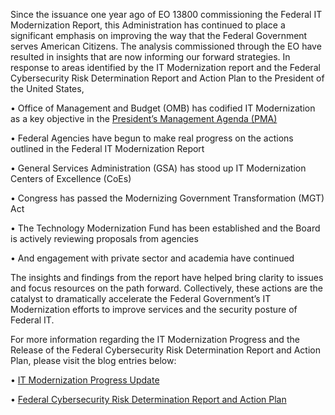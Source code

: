<p>Since the issuance one year ago of EO 13800 commissioning the Federal IT Modernization Report, this Administration has continued to place a significant emphasis on improving the way that the Federal Government serves American Citizens.  The analysis commissioned through the EO have resulted in insights that are now informing our forward strategies.   In response to areas identified by the IT Modernization report and the Federal Cybersecurity Risk Determination Report and Action Plan to the President of the United States,</p>  

<p>•	Office of Management and Budget (OMB) has codified IT Modernization as a key objective in the <a href="https://performance.gov/pma/">President’s Management Agenda (PMA)</a></p>
<p>•	Federal Agencies have begun to make real progress on the actions outlined in the Federal IT Modernization Report<p>
<p>•	General Services Administration (GSA) has stood up IT Modernization Centers of Excellence (CoEs)</p>
<p>•	Congress has passed the Modernizing Government Transformation (MGT) Act</p> 
<p>•	The Technology Modernization Fund has been established and the Board is actively reviewing proposals from agencies</p>
<p>•	And engagement with private sector and academia have continued</p>

<p>The insights and findings from the report have helped bring clarity to issues and focus resources on the path forward.  Collectively, these actions are the catalyst to dramatically accelerate the Federal Government’s IT Modernization efforts to improve services and the security posture of Federal IT.</P> 

<p>For more information regarding the IT Modernization Progress and the Release of the Federal Cybersecurity Risk Determination Report and Action Plan, please visit the blog entries below: </P
<p>•	<a href="https://federalist-proxy.app.cloud.gov/preview/gsa/cio-council/development/2018/05/11/IT-Modernization-Update/">IT Modernization Progress Update</a></p>
<p>•	<a href="https://federalist-proxy.app.cloud.gov/preview/gsa/cio-council/development/2018/05/11/Risk-Report/">Federal Cybersecurity Risk Determination Report and Action Plan</a></p> 
